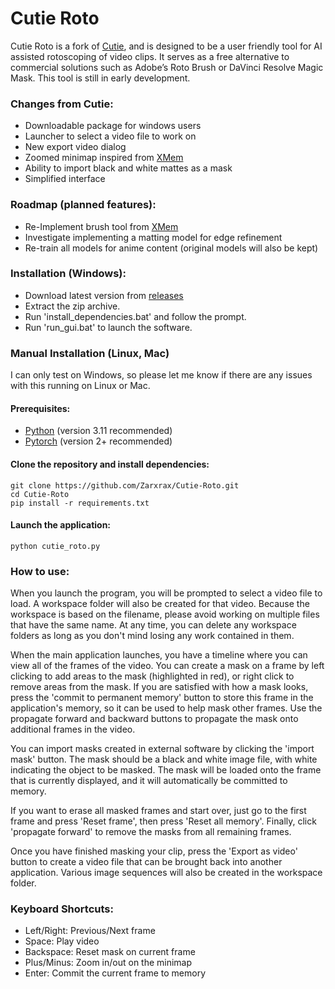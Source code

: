 # Cutie Roto

Cutie Roto is a fork of [Cutie](https://github.com/hkchengrex/Cutie), and is designed to be a user friendly tool for AI assisted rotoscoping of video clips. It serves as a free alternative to commercial solutions such as Adobe’s Roto Brush or DaVinci Resolve Magic Mask. This tool is still in early development.

### Changes from Cutie:
- Downloadable package for windows users
- Launcher to select a video file to work on
- New export video dialog
- Zoomed minimap inspired from [XMem](https://github.com/hkchengrex/XMem)
- Ability to import black and white mattes as a mask
- Simplified interface

### Roadmap (planned features):
- Re-Implement brush tool from [XMem](https://github.com/hkchengrex/XMem)
- Investigate implementing a matting model for edge refinement
- Re-train all models for anime content (original models will also be kept)

### Installation (Windows):
- Download latest version from [releases](https://github.com/Zarxrax/Cutie-Roto/releases)
- Extract the zip archive.
- Run 'install_dependencies.bat' and follow the prompt.
- Run 'run_gui.bat' to launch the software.

### Manual Installation (Linux, Mac)
I can only test on Windows, so please let me know if there are any issues with this running on Linux or Mac.
#### Prerequisites:
* [Python](https://www.python.org/) (version 3.11 recommended)
* [Pytorch](https://pytorch.org) (version 2+ recommended)

#### Clone the repository and install dependencies:
```
git clone https://github.com/Zarxrax/Cutie-Roto.git
cd Cutie-Roto
pip install -r requirements.txt
```
#### Launch the application:
```
python cutie_roto.py
```


### How to use:
When you launch the program, you will be prompted to select a video file to load. A workspace folder will also be created for that video. Because the workspace is based on the filename, please avoid working on multiple files that have the same name. At any time, you can delete any workspace folders as long as you don't mind losing any work contained in them.

When the main application launches, you have a timeline where you can view all of the frames of the video. You can create a mask on a frame by left clicking to add areas to the mask (highlighted in red), or right click to remove areas from the mask. If you are satisfied with how a mask looks, press the 'commit to permanent memory' button to store this frame in the application's memory, so it can be used to help mask other frames.
Use the propagate forward and backward buttons to propagate the mask onto additional frames in the video.

You can import masks created in external software by clicking the 'import mask' button. The mask should be a black and white image file, with white indicating the object to be masked. The mask will be loaded onto the frame that is currently displayed, and it will automatically be committed to memory.

If you want to erase all masked frames and start over, just go to the first frame and press 'Reset frame', then press 'Reset all memory'. Finally, click 'propagate forward' to remove the masks from all remaining frames. 

Once you have finished masking your clip, press the 'Export as video' button to create a video file that can be brought back into another application. Various image sequences will also be created in the workspace folder.

### Keyboard Shortcuts:
- Left/Right: Previous/Next frame
- Space: Play video
- Backspace: Reset mask on current frame
- Plus/Minus: Zoom in/out on the minimap
- Enter: Commit the current frame to memory